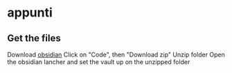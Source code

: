 # appunti
## Get the files
Download [obsidian](https://obsidian.md/)
Click on "Code", then "Download zip"
Unzip folder
Open the obsidian lancher and set the vault up on the unzipped folder
